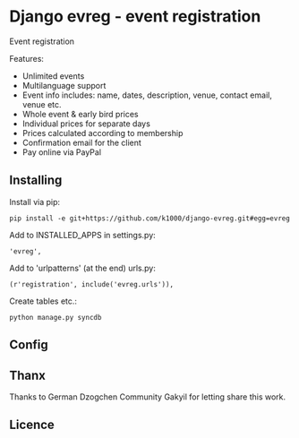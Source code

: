Django evreg - event registration
=================================

Event registration

Features:
* Unlimited events
* Multilanguage support
* Event info includes: name, dates, description, venue, contact email, venue etc.
* Whole event & early bird prices
* Individual prices for separate days
* Prices calculated according to membership
* Confirmation email for the client
* Pay online via PayPal

Installing
----------
Install via pip:

    pip install -e git+https://github.com/k1000/django-evreg.git#egg=evreg

Add to INSTALLED_APPS in settings.py:
    
    'evreg',

Add to 'urlpatterns' (at the end) urls.py:
    
    (r'registration', include('evreg.urls')),
    
Create tables etc.:

    python manage.py syncdb

Config
------

Thanx
-----
Thanks to German Dzogchen Community Gakyil for letting share this work.


Licence
-------
